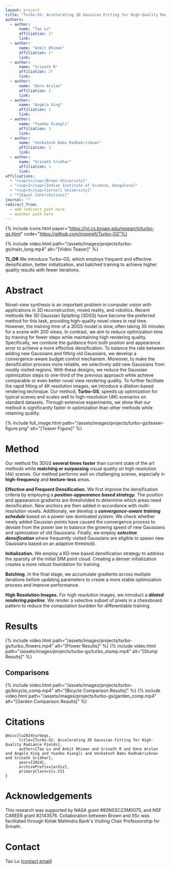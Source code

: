 ```yaml
---
layout: project
title: "Turbo-GS: Accelerating 3D Gaussian Fitting for High-Quality Radiance Fields"
authors:
  - author:
      name: "Tao Lu"
      affiliation: 1*
      link: 
  - author:
      name: "Ankit Dhiman"
      affiliation: 2*
      link: 
  - author:
      name: "Srinath R"
      affiliation: 2*
      link: 
  - author:
      name: "Emre Arslan"
      affiliation: 1
      link: 
  - author:
      name: "Angela Xing"
      affiliation: 1
      link: 
  - author:
      name: "Yuanbo Xiangli"
      affiliation: 3
      link: 
  - author:
      name: "Venkatesh Babu Radhakrishnan"
      affiliation: 2
      link: 
  - author:
      name: "Srinath Sridhar"
      affiliation: 1
      link: 
affiliations:
  - "<sup>1</sup>[Brown University]"
  - "<sup>2</sup>[Indian Institute of Science, Bangalore]"
  - "<sup>3</sup>[Cornell University]"
  - "*[Equal Contributions]"
journal: ""
redirect_from:
  - add redirect_path here
  - another path here
---
```


{% include icons.html paper="https://ivl.cs.brown.edu/research/turbo-gs.html" code="https://github.com/inspirelt/Turbo-GS"%}

{% include video.html path="/assets/images/projects/turbo-gs/main_long.mp4" alt="[Video Teaser]" %}

**TL;DR** We introduce Turbo-GS, which employs frequent and effective densification, better initialization, and batched training to achieve higher quality results with fewer iterations.

# Abstract

Novel-view synthesis is an important problem in computer vision with applications in 3D reconstruction, mixed reality, and robotics. Recent methods like 3D Gaussian Splatting (3DGS) have become the preferred method for this task, providing high-quality novel views in real time. However, the training time of a 3DGS model is slow, often taking 30 minutes for a scene with 200 views. In contrast, we aim to reduce optimization time by training for fewer steps while maintaining high rendering quality. Specifically, we combine the guidance from both postion and appearance error to achieve a more effective densification. To balance the rate between adding new Gaussians and fitting old Gaussians, we develop a convergence-aware budget control mechanism. Moreover, to make the densification process more reliable, we selectively add new Gaussians from mostly visited regions. With these designs, we reduce the Gaussian optimization steps to one-third of the previous approach while achieve comparable or even better novel view rendering quality. To further facilitate the rapid fitting of 4K resolution images, we introduce a dilation-based rendering technique. Our method, **Turbo-GS**, speeds up optimization for typical scenes and scales well to high-resolution (4K) scenarios on standard datasets. Through extensive experiments, we show that our method is significantly faster in optimization than other methods while retaining quality.

{% include full_image.html path="/assets/images/projects/turbo-gs/teaser-figure.png" alt="[Teaser Figure]" %}

# Method

Our method fits 3DGS **several times faster** than current state of the art methods while **matching or surpassing** visual quality on high resolution (4k) scenes. Our method performs well on challenging scenes, especially in **high-frequency** and **texture-less** areas. 

**Effective and Frequent Densification.** We first improve the densification criteria by employing a ***position-appearance based strategy***. The position and appearance gradients are thresholded to determine which areas need densification. New anchors are then added in accordance with multi-resolution voxels. Additionaly, we develop a ***convergence-aware training schedule*** based on a power-law dominated system. We check whether newly added Gaussian points have caused the convergence process to deviate from the power law to balance the growing speed of new Gaussians and opimization of old Gaussians. Finally, we employ ***selective densification*** where frequently visited Gaussians are eligible to spawn new Gaussians based on an adaptive threshold.

**Initialization.** We employ a KD-tree based densification strategy to address the sparsity of the initial SfM point cloud. Creating a denser initialization creates a more robust foundation for training.

**Batching.** In the final stage, we accumulate gradients across multiple iterations before updating parameters to create a more stable optimization process and improve performance. 

**High Resolution Images.** For high resolution images, we introduct a ***dilated rendering pipeline***. We render a selective subset of pixels in a chessboard pattern to reduce the computation burdden for differentiable training.

# Results
{% include video.html path="/assets/images/projects/turbo-gs/turbo_flowers.mp4" alt="[Flower Results]" %}
{% include video.html path="/assets/images/projects/turbo-gs/turbo_stump.mp4" alt="[Stump Results]" %}

## Comparisons
{% include video.html path="/assets/images/projects/turbo-gs/bicycle_comp.mp4" alt="[Bicycle Comparison Results]" %}
{% include video.html path="/assets/images/projects/turbo-gs/garden_comp.mp4" alt="[Garden Comparison Results]" %}

# Citations
    @misc{lu2024turbogs,
          title={Turbo-GS: Accelerating 3D Gaussian Fitting for High-Quality Radiance Fields}, 
          author={Tao Lu and Ankit Dhiman and Srinath R and Emre Arslan and Angela Xing and Yuanbo Xiangli and Venkatesh Babu Radhakrishnan and Srinath Sridhar},
          year={2024},
          archivePrefix={arXiv},
          primaryClass={cs.CV}
    }

# Acknowledgements
This research was supported by NASA grant #80NSSC23M0075, and NSF CAREER grant #2143576. Collaboration between Brown and IISc was facilitated through Kotak Mahindra Bank's Visiting Chair Professorship for Srinath.

# Contact
Tao Lu ([contact email](tao_lu@brown.edu))
